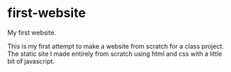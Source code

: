 # first-website

My first website.

This is my first attempt to make a website from scratch for a class project. The static site I made entirely from scratch using html and css with a little bit of javascript.
